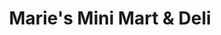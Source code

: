 ---
title: "Marie's Mini Mart & Deli"
url: /paradise/maries-mini-mart-und-deli/
shop: Lebensmittel
---